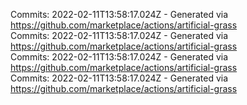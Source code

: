 Commits: 2022-02-11T13:58:17.024Z - Generated via https://github.com/marketplace/actions/artificial-grass
<br>
Commits: 2022-02-11T13:58:17.024Z - Generated via https://github.com/marketplace/actions/artificial-grass
<br>
Commits: 2022-02-11T13:58:17.024Z - Generated via https://github.com/marketplace/actions/artificial-grass
<br>
Commits: 2022-02-11T13:58:17.024Z - Generated via https://github.com/marketplace/actions/artificial-grass
<br>
